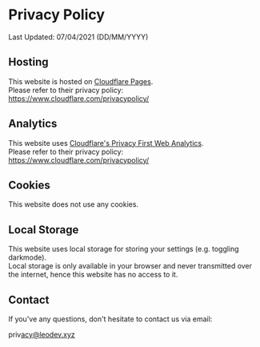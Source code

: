 
# Privacy Policy

Last Updated: 07/04/2021 (DD/MM/YYYY)


## Hosting

This website is hosted on [Cloudflare Pages](https://pages.cloudflare.com).  
Please refer to their privacy policy: https://www.cloudflare.com/privacypolicy/


## Analytics

This website uses [Cloudflare's Privacy First Web Analytics](https://www.cloudflare.com/web-analytics/).  
Please refer to their privacy policy: https://www.cloudflare.com/privacypolicy/


## Cookies

This website does not use any cookies.


## Local Storage

This website uses local storage for storing your settings (e.g. toggling darkmode).  
Local storage is only available in your browser and never transmitted over the internet, hence this website has no access to it.


## Contact

If you've any questions, don't hesitate to contact us via email:

<span>priv</span>acy@leodev.xyz
